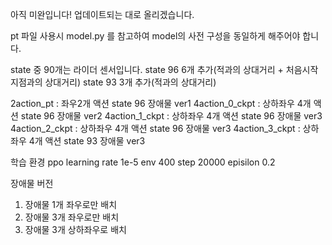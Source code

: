 아직 미완입니다! 업데이트되는 대로 올리겠습니다.

pt 파일 사용시 model.py 를 참고하여 model의 사전 구성을 동일하게 해주어야 합니다.


state 중 90개는 라이더 센서입니다.
state 96 6개 추가(적과의 상대거리 + 처음시작지점과의 상대거리)
state 93 3개 추가(적과의 상대거리)

2action_pt      :   좌우2개 액션      state 96  장애물 ver1
4action_0_ckpt  :   상하좌우 4개 액션 state 96  장애물 ver2
4action_1_ckpt  :   상하좌우 4개 액션 state 96  장애물 ver3
4action_2_ckpt  :   상하좌우 4개 액션 state 96  장애물 ver3
4action_3_ckpt  :   상하좌우 4개 액션 state 93  장애물 ver3


학습 환경 
ppo 
learning rate 1e-5
env           400
step          20000
episilon      0.2

장애물 버전 
1. 장애물 1개 좌우로만 배치
2. 장애물 3개 좌우로만 배치
3. 장애물 3개 상하좌우로 배치
